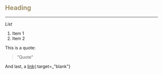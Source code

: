 
<h2 style="color: #9f8f68;">Heading</h2>

---

_List_

1.  Item 1
2.  Item 2  

This is a quote:

> "Quote"

And last, a [link](http://google.com){:target=_"blank"}


